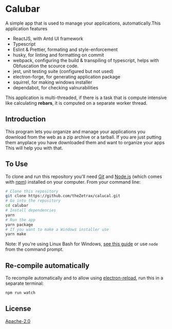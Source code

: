 # Calubar

A simple app that is used to manage your applications, automatically.This application features

- ReactJS, with Antd UI framework
- Typescript
- Eslint & Prettier, formating and style-enforcement
- husky, for linting and formatting on commit
- webpack, configuring the build & transpiling of typescript, helps with Obfuscation the scource code.
- jest, unit testing suite (configured but not used)
- electron-forge, for generating application package
- squirrel, for making windows installer
- dependabot, for checking valnurabilities

This application is multi-threaded, if there is a task that is compute intensive like calculating **rebars**, it is computed on a separate worker thread.

## Introduction

This program lets you organize and manage your applications you download
from the web as a zip archive or a tarball. If you are just putting them
anyplace you have downloaded them and want to organize your apps This will
help you with that.

## To Use

To clone and run this repository you'll need [Git](https://git-scm.com) and [Node.js](https://nodejs.org/en/download/) (which comes with [npm](http://npmjs.com)) installed on your computer. From your command line:

```bash
# Clone this repository
git clone https://github.com/theZetrax/calucal.git
# Go into the repository
cd calubar
# Install dependencies
yarn
# Run the app
yarn package
# If you want to make a Windows installer use
yarn make
```

Note: If you're using Linux Bash for Windows, [see this guide](https://www.howtogeek.com/261575/how-to-run-graphical-linux-desktop-applications-from-windows-10s-bash-shell/) or use `node` from the command prompt.

## Re-compile automatically

To recompile automatically and to allow using [electron-reload](https://github.com/yan-foto/electron-reload), run this in a separate terminal:

```bash
npm run watch
```

## License

[Apache-2.0](LICENSE.md)
